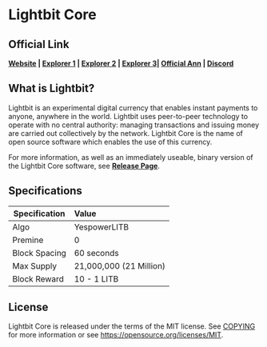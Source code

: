 Lightbit Core
=====================================

Official Link 
------------------

**[Website](https://lightbit.tech) | [Explorer 1](https://blocks.lightbit.xyz) | [Explorer 2](http://explorer.customspeed.nl) | [Explorer 3](http://explorer.lightbit.xyz)| [Official Ann](https://bitcointalk.org/index.php?topic=5174488.0) | [Discord](https://discord.gg/unGuGEB)**


What is Lightbit?
------------------

Lightbit is an experimental digital currency that enables instant payments to
anyone, anywhere in the world. Lightbit uses peer-to-peer technology to operate
with no central authority: managing transactions and issuing money are carried
out collectively by the network. Lightbit Core is the name of open source
software which enables the use of this currency.

For more information, as well as an immediately useable, binary version of
the Lightbit Core software, see **[Release Page](https://github.com/LightBitProject/LightBit/releases)**.

Specifications
------

| Specification          | Value                  |
| ---------------------- |:-----------------------|
| Algo                   | YespowerLITB           |
| Premine                | 0                      |
| Block Spacing          | 60 seconds             |
| Max Supply             | 21,000,000 (21 Million)|
| Block Reward           | 10 - 1  LITB           |

License
-------

Lightbit Core is released under the terms of the MIT license. See [COPYING](COPYING) for more
information or see https://opensource.org/licenses/MIT.
